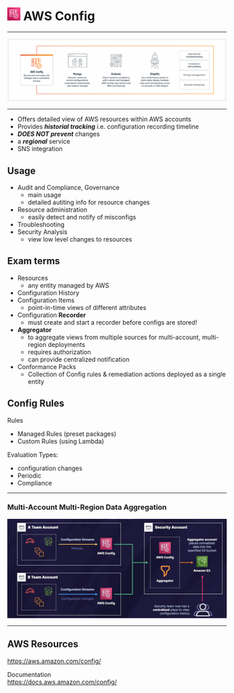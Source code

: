 # <img src="../../images/ConfigLogo.png" alt="Config" style="height: 30px; width:30px;"/>  AWS Config
---  

![Config Diagram](../../images/ConfigDiagram.png)

---  

- Offers detailed view of  AWS resources within AWS accounts
- Provides ***historial tracking*** i.e. configuration recording timeline
- ***DOES NOT prevent*** changes
- a ***regional*** service
- SNS integration

## Usage
- Audit and Compliance, Governance
  - main usage
  - detailed autiting info for resource changes
- Resource administration
  - easily detect and notify of misconfigs
- Troubleshooting
- Security Analysis
  - view low level changes to resources

## Exam terms
- Resources
  - any entity managed by AWS
- Configuration History
- Configuration Items
  - point-in-time views of different attributes
- Configuration **Recorder**
  - must create and start a recorder before configs are stored!
- **Aggregator**
  - to aggregate views from multiple sources for multi-account, multi-region deployments 
  - requires authorization
  - can provide centralized notification
- Conformance Packs
  - Collection of Config rules & remediation actions deployed as a single entity

## Config Rules

Rules 
- Managed Rules (preset packages)
- Custom Rules (using Lambda)

Evaluation Types:
- configuration changes
- Periodic
- Compliance 
  

---  

### Multi-Account Multi-Region Data Aggregation  

![Aggregator](../../images/ConfigAggregator.jpg)

---  
## AWS Resources

https://aws.amazon.com/config/

Documentation  
https://docs.aws.amazon.com/config/
